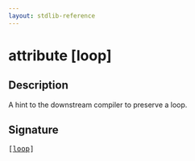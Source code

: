 ```yaml
---
layout: stdlib-reference
---
```


# attribute [loop]

## Description

A hint to the downstream compiler to preserve a loop.


## Signature

<pre>
[<a href=".">loop</a>]
</pre>

